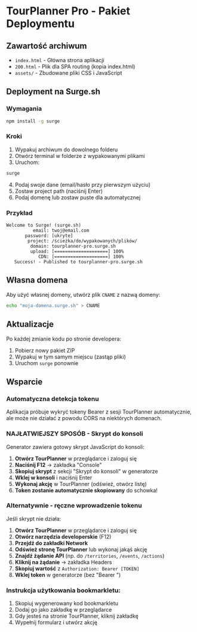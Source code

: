 # TourPlanner Pro - Pakiet Deploymentu

## Zawartość archiwum

- `index.html` - Główna strona aplikacji
- `200.html` - Plik dla SPA routing (kopia index.html)  
- `assets/` - Zbudowane pliki CSS i JavaScript

## Deployment na Surge.sh

### Wymagania
```bash
npm install -g surge
```

### Kroki
1. Wypakuj archiwum do dowolnego folderu
2. Otwórz terminal w folderze z wypakowanymi plikami
3. Uruchom:
```bash
surge
```
4. Podaj swoje dane (email/hasło przy pierwszym użyciu)
5. Zostaw project path (naciśnij Enter)
6. Podaj domenę lub zostaw puste dla automatycznej

### Przykład
```
Welcome to Surge! (surge.sh)
          email: twoj@email.com
       password: [ukryte]
        project: /ścieżka/do/wypakowanych/plików/
         domain: tourplanner-pro.surge.sh
         upload: [====================] 100%
            CDN: [====================] 100%
   Success! - Published to tourplanner-pro.surge.sh
```

## Własna domena

Aby użyć własnej domeny, utwórz plik `CNAME` z nazwą domeny:
```bash
echo "moja-domena.surge.sh" > CNAME
```

## Aktualizacje

Po każdej zmianie kodu po stronie developera:
1. Pobierz nowy pakiet ZIP
2. Wypakuj w tym samym miejscu (zastąp pliki)
3. Uruchom `surge` ponownie

## Wsparcie

### Automatyczna detekcja tokenu
Aplikacja próbuje wykryć tokeny Bearer z sesji TourPlanner automatycznie, ale może nie działać z powodu CORS na niektórych domenach.

### NAJŁATWIEJSZY SPOSÓB - Skrypt do konsoli
Generator zawiera gotowy skrypt JavaScript do konsoli:

1. **Otwórz TourPlanner** w przeglądarce i zaloguj się
2. **Naciśnij F12** → zakładka "Console"
3. **Skopiuj skrypt** z sekcji "Skrypt do konsoli" w generatorze
4. **Wklej w konsoli** i naciśnij Enter
5. **Wykonaj akcję** w TourPlanner (odśwież, otwórz listę)
6. **Token zostanie automatycznie skopiowany** do schowka!

### Alternatywnie - ręczne wprowadzenie tokenu
Jeśli skrypt nie działa:

1. **Otwórz TourPlanner** w przeglądarce i zaloguj się
2. **Otwórz narzędzia developerskie** (F12)
3. **Przejdź do zakładki Network**
4. **Odśwież stronę TourPlanner** lub wykonaj jakąś akcję
5. **Znajdź żądanie API** (np. do `/territories`, `/events`, `/actions`)
6. **Kliknij na żądanie** → zakładka Headers
7. **Skopiuj wartość** z `Authorization: Bearer [TOKEN]`
8. **Wklej token** w generatorze (bez "Bearer ")

### Instrukcja użytkowania bookmarkletu:
1. Skopiuj wygenerowany kod bookmarkletu
2. Dodaj go jako zakładkę w przeglądarce
3. Gdy jesteś na stronie TourPlanner, kliknij zakładkę
4. Wypełnij formularz i utwórz akcję
